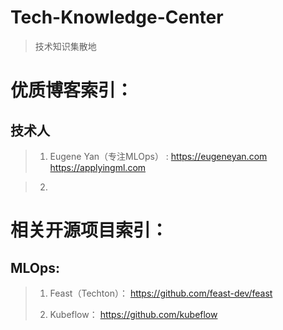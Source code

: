 # Tech-Knowledge-Center
> 技术知识集散地

# 优质博客索引：

## 技术人
> 1. Eugene Yan（专注MLOps） :
> https://eugeneyan.com  
> https://applyingml.com

> 2. 



# 相关开源项目索引：

## MLOps: 
> 1. Feast（Techton）：
> https://github.com/feast-dev/feast
> 
> 2. Kubeflow：
> https://github.com/kubeflow

## 

